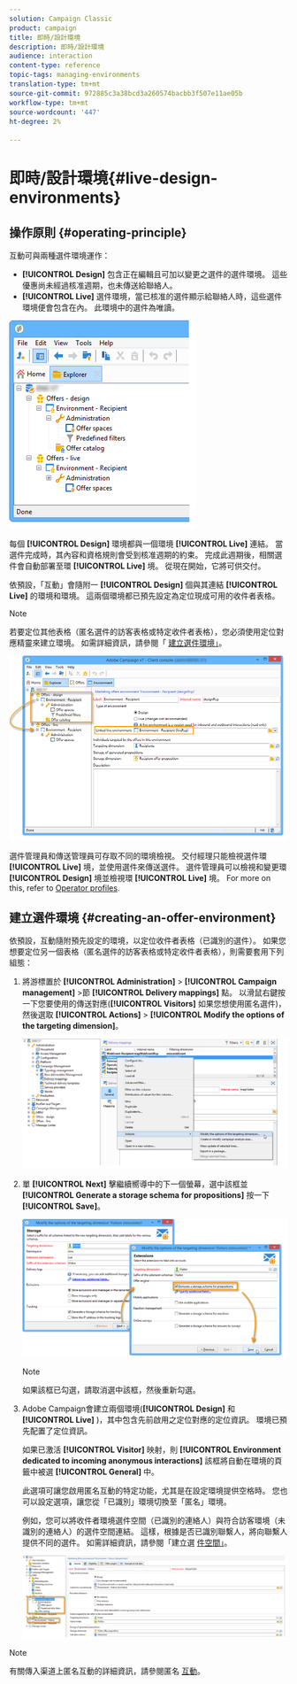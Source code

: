 ```yaml
---
solution: Campaign Classic
product: campaign
title: 即時/設計環境
description: 即時/設計環境
audience: interaction
content-type: reference
topic-tags: managing-environments
translation-type: tm+mt
source-git-commit: 972885c3a38bcd3a260574bacbb3f507e11ae05b
workflow-type: tm+mt
source-wordcount: '447'
ht-degree: 2%

---
```



# 即時/設計環境{#live-design-environments}

## 操作原則 {#operating-principle}

互動可與兩種選件環境運作：

* **[!UICONTROL Design]** 包含正在編輯且可加以變更之選件的選件環境。 這些優惠尚未經過核准週期，也未傳送給聯絡人。
* **[!UICONTROL Live]** 選件環境，當已核准的選件顯示給聯絡人時，這些選件環境便會包含在內。 此環境中的選件為唯讀。

![](assets/offer_environments_overview_001.png)

每個 **[!UICONTROL Design]** 環境都與一個環境 **[!UICONTROL Live]** 連結。 當選件完成時，其內容和資格規則會受到核准週期的約束。 完成此週期後，相關選件會自動部署至環 **[!UICONTROL Live]** 境。 從現在開始，它將可供交付。

依預設，「互動」會隨附一 **[!UICONTROL Design]** 個與其連結 **[!UICONTROL Live]** 的環境和環境。 這兩個環境都已預先設定為定位現成可用的收件者表格。

>[!NOTE]
>
>若要定位其他表格（匿名選件的訪客表格或特定收件者表格），您必須使用定位對應精靈來建立環境。 如需詳細資訊，請參閱「 [建立選件環境」](#creating-an-offer-environment)。

![](assets/offer_environments_overview_002.png)

選件管理員和傳送管理員可存取不同的環境檢視。 交付經理只能檢視選件環 **[!UICONTROL Live]** 境，並使用選件來傳送選件。 選件管理員可以檢視和變更環 **[!UICONTROL Design]** 境並檢視環 **[!UICONTROL Live]** 境。 For more on this, refer to [Operator profiles](../../interaction/using/operator-profiles.md).

## 建立選件環境 {#creating-an-offer-environment}

依預設，互動隨附預先設定的環境，以定位收件者表格（已識別的選件）。 如果您想要定位另一個表格（匿名選件的訪客表格或特定收件者表格），則需要套用下列組態：

1. 將游標置於 **[!UICONTROL Administration]** > **[!UICONTROL Campaign management]** >節 **[!UICONTROL Delivery mappings]** 點。 以滑鼠右鍵按一下您要使用的傳送對應(**[!UICONTROL Visitors]** 如果您想使用匿名選件)，然後選取 **[!UICONTROL Actions]** > **[!UICONTROL Modify the options of the targeting dimension]**。

   ![](assets/offer_env_anonymous_001.png)

1. 單 **[!UICONTROL Next]** 擊繼續嚮導中的下一個螢幕，選中該框並 **[!UICONTROL Generate a storage schema for propositions]** 按一下 **[!UICONTROL Save]**。

   ![](assets/offer_env_anonymous_002.png)

   >[!NOTE]
   >
   >如果該框已勾選，請取消選中該框，然後重新勾選。

1. Adobe Campaign會建立兩個環境(**[!UICONTROL Design]** 和 **[!UICONTROL Live]** )，其中包含先前啟用之定位對應的定位資訊。 環境已預先配置了定位資訊。

   如果已激活 **[!UICONTROL Visitor]** 映射，則 **[!UICONTROL Environment dedicated to incoming anonymous interactions]** 該框將自動在環境的頁籤中被選 **[!UICONTROL General]** 中。

   此選項可讓您啟用匿名互動的特定功能，尤其是在設定環境提供空格時。 您也可以設定選項，讓您從「已識別」環境切換至「匿名」環境。

   例如，您可以將收件者環境選件空間（已識別的連絡人）與符合訪客環境（未識別的連絡人）的選件空間連結。 這樣，根據是否已識別聯繫人，將向聯繫人提供不同的選件。 如需詳細資訊，請參閱「建立選 [件空間」](../../interaction/using/creating-offer-spaces.md)。

   ![](assets/offer_env_anonymous_003.png)

>[!NOTE]
>
>有關傳入渠道上匿名互動的詳細資訊，請參閱匿名 [互動](../../interaction/using/anonymous-interactions.md)。

